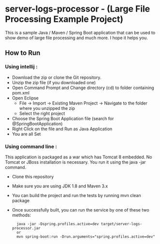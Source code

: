 # server-logs-processor - (Large File Processing Example Project)
This is a sample Java / Maven / Spring Boot application that can be used to show demo of large file processing and much more. I hope it helps you.

## How to Run

### Using intellij :
- Download the zip or clone the Git repository.
- Unzip the zip file (if you downloaded one)
- Open Command Prompt and Change directory (cd) to folder containing pom.xml
- Open Eclipse 
   - File -> Import -> Existing Maven Project -> Navigate to the folder where you unzipped the zip
   - Select the right project
- Choose the Spring Boot Application file (search for @SpringBootApplication)
- Right Click on the file and Run as Java Application
- You are all Set

### Using command line :
This application is packaged as a war which has Tomcat 8 embedded. No Tomcat or JBoss installation is necessary. You run it using the java -jar command.

- Clone this repository
- Make sure you are using JDK 1.8 and Maven 3.x
- You can build the project and run the tests by running mvn clean package
- Once successfully built, you can run the service by one of these two methods:

        java -jar -Dspring.profiles.active=dev target/server-logs-processor.jar
        or
        mvn spring-boot:run -Drun.arguments="spring.profiles.active=dev"
